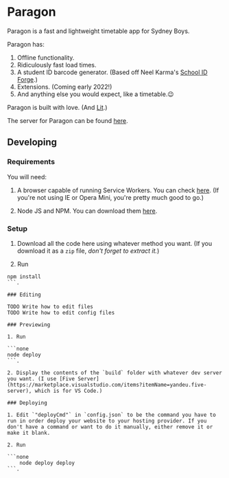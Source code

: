 # Paragon

Paragon is a fast and lightweight timetable app for Sydney Boys.

Paragon has:

1. Offline functionality.
2. Ridiculously fast load times.
3. A student ID barcode generator. (Based off Neel Karma's [School ID Forge](https://github.com/neelkarma/schoolidforge).)
4. Extensions. (Coming early 2022!)
5. And anything else you would expect, like a timetable.😉

Paragon is built with love. (And [Lit](https://lit.dev).)

The server for Paragon can be found [here](https://github.com/AndrewPerson/IBM-Paragon-Server).

## Developing

### Requirements

You will need:

1. A browser capable of running Service Workers. You can check [here](https://caniuse.com/serviceworkers). (If you're not using IE or Opera Mini, you're pretty much good to go.)

2. Node JS and NPM. You can download them [here](https://nodejs.org/en/).

### Setup

1. Download all the code here using whatever method you want. (If you download it as a `zip` file, *don't forget to extract it.*)

2. Run

```none
npm install
```.

### Editing

TODO Write how to edit files
TODO Write how to edit config files

### Previewing

1. Run

```none
node deploy
```.

2. Display the contents of the `build` folder with whatever dev server you want. (I use [Five Server](https://marketplace.visualstudio.com/items?itemName=yandeu.five-server), which is for VS Code.)

### Deploying

1. Edit `"deployCmd"` in `config.json` to be the command you have to run in order deploy your website to your hosting provider. If you don't have a command or want to do it manually, either remove it or make it blank.

2. Run

```none
    node deploy deploy
```.
